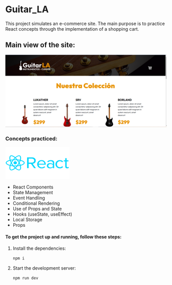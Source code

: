 # Guitar_LA

This project simulates an e-commerce site. The main purpose is to practice React concepts through the implementation of a shopping cart.

## Main view of the site:

![Main_View](./src/assets/scr_main_view.PNG)

### Concepts practiced:

<img src="./src/assets/React-Symbol.png" alt="React_Logo" width="200" height="100">

- React Components
- State Management
- Event Handling
- Conditional Rendering
- Use of Props and State
- Hooks (useState, useEffect)
- Local Storage
- Props

#### To get the project up and running, follow these steps:

1. Install the dependencies:

   ```bash
   npm i
   ```

2. Start the development server:
   ```bash
   npm run dev
   ```
